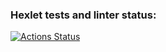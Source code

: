 ### Hexlet tests and linter status:
[![Actions Status](https://github.com/viktor-dorokhov/frontend-project-46/actions/workflows/hexlet-check.yml/badge.svg)](https://github.com/viktor-dorokhov/frontend-project-46/actions)